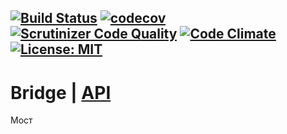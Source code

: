[![Build Status](https://travis-ci.org/Jagepard/PhpDesignPatterns-Bridge.svg?branch=master)](https://travis-ci.org/Jagepard/PhpDesignPatterns-Bridge)
[![codecov](https://codecov.io/gh/Jagepard/PhpDesignPatterns-Bridge/branch/master/graph/badge.svg)](https://codecov.io/gh/Jagepard/PhpDesignPatterns-Bridge)
[![Scrutinizer Code Quality](https://scrutinizer-ci.com/g/Jagepard/PhpDesignPatterns-Bridge/badges/quality-score.png?b=master)](https://scrutinizer-ci.com/g/Jagepard/PhpDesignPatterns-Bridge/?branch=master)
[![Code Climate](https://codeclimate.com/github/Jagepard/PhpDesignPatterns-Bridge/badges/gpa.svg)](https://codeclimate.com/github/Jagepard/PhpDesignPatterns-Bridge)
[![License: MIT](https://img.shields.io/badge/license-MIT-498e7f.svg)](https://mit-license.org/)
-----

# Bridge | [API](https://github.com/Jagepard/PhpDesignPatterns-Bridge/blob/master/docs.md "Documentation API")
Мост
